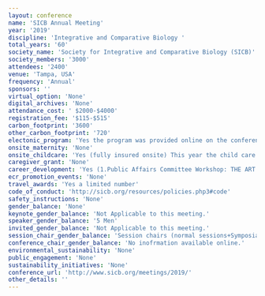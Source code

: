 ```yaml
---
layout: conference 
name: 'SICB Annual Meeting'
year: '2019'
discipline: 'Integrative and Comparative Biology '
total_years: '60'
society_name: 'Society for Integrative and Comparative Biology (SICB)'
society_members: '3000'
attendees: '2400'
venue: 'Tampa, USA'
frequency: 'Annual'
sponsors: ''
virtual_option: 'None'
digital_archives: 'None'
attendance_cost: ' $2000-$4000'
registration_fee: '$115-$515'
carbon_footprint: '3600'
other_carbon_footprint: '720'
electonic_program: 'Yes the program was provided online on the conference website in .pdf and interactive versions.'
onsite_maternity: 'None'
onsite_childcare: 'Yes (fully insured onsite) This year the child care at the annual meeting will be free and provided by Preferred Sitters, the same group that has provided care at SICB since 2015. They are fully insured, and dedicated to providing an enjoyable environment for your child. Registration by December 4th is required to participate. To register your child or children, or for questions, please us.'
caregiver_grant: 'None'
career_development: 'Yes (1.Public Affairs Committee Workshop: THE ART OF PERSUASIVE COMMUNICATION: When Acting Meets Science-Interactive Seminar. 2. Broadening Participation Committee Workshop: Creating a comfortable and welcoming learning community: From a strategic syllabus to realized student engagement.  3.Broadening Participation Committee Workshop: Creating a comfortable and welcoming learning community: from a strategic syllabus to realized student engagement.  4.Student Support Committee Brown Bag Workshop for Graduate Students: Writing a competitive GIAR/FGST grant proposal.  5.Evolutionary Biomechanics Mentoring and Networking Luncheon.)'
ecr_promotion_events: 'None'
travel_awards: 'Yes a limited number'
code_of_conduct: 'http://sicb.org/resources/policies.php3#code'
safety_instructions: 'None'
gender_balance: 'None'
keynote_gender_balance: 'Not Applicable to this meeting.'
speaker_gender_balance: '5 Men'
invited_gender_balance: 'Not Applicable to this meeting.'
session_chair_gender_balance: 'Session chairs (normal sessions+Symposia Oral presentations): 132 Men: 118 Women'
conference_chair_gender_balance: 'No inofrmation available online.'
environmental_sustainability: 'None'
public_engagement: 'None'
sustainability_initiatives: 'None'
conference_url: 'http://www.sicb.org/meetings/2019/'
other_details: ''
---
```

